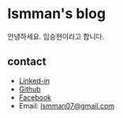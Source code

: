 # lsmman's blog

안녕하세요. 임승현이라고 합니다.

## contact

- [Linked-in](https://www.linkedin.com/in/seunghyun-lim-489708155/)
- [Github](https://github.com/lsmman)
- [Facebook](https://www.facebook.com/lsmman07)
- Email:     lsmman07@gmail.com
